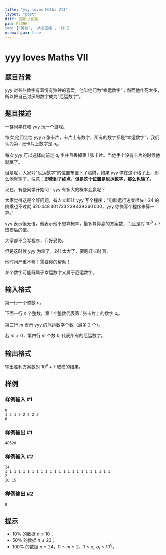 ```yaml
---
title: "yyy loves Maths VII"
layout: "post"
diff: 提高+/省选-
pid: P2396
tag: ['剪枝', '状态压缩', '栈']
usemathjax: true
---
```


# yyy loves Maths VII
## 题目背景

yyy 对某些数字有着情有独钟的喜爱，他叫他们为“幸运数字”；然而他作死太多，所以把自己讨厌的数字成为“厄运数字”。
## 题目描述

一群同学在和 yyy 玩一个游戏。

每次,他们会给 yyy $n$ 张卡片，卡片上有数字，所有的数字都是“幸运数字”，我们认为第 $i$ 张卡片上数字是 $a_{i}$。

每次 yyy 可以选择向前走 $a_{i}$ 步并且丢掉第 $i$ 张卡片。当他手上没有卡片的时候他就赢了。

但是呢，大家对“厄运数字”的位置布置下了陷阱，如果 yyy 停在这个格子上，那么他就输了。注意：**即使到了终点，但是这个位置是厄运数字，那么也输了。**

现在，有些同学开始问：yyy 有多大的概率会赢呢？

大家觉得这是个好问题，有人立即让 yyy 写个程序：“电脑运行速度很快！$24$ 的阶乘也不过就 $620\,448\,401\,733\,239\,439\,360\,000$，yyy 你快写个程序来算一算。”

yyy 表示很无语，他表示他不想算概率，最多算算赢的方案数，而且是对 $10^9+7$ 取模后的值。

大家都不会写程序，只好妥协。

但是这时候 yyy 为难了，$24!$ 太大了，要跑好长时间。

他时间严重不够！需要你的帮助！

某个数字可能既属于幸运数字又属于厄运数字。
## 输入格式

第一行一个整数 $n$。 

下面一行 $n$ 个整数，第 $i$ 个整数代表第 $i$ 张卡片上的数字 $a_i$。

第三行 $m$ 表示 yyy 的厄运数字个数（最多 $2$ 个）。

若 $m>0$，第四行 $m$ 个数 $b_i$ 代表所有的厄运数字。
## 输出格式

输出胜利方案数对 $10^9+7$ 取模的结果。
## 样例

### 样例输入 #1
```
8
1 3 1 5 2 2 2 3
0
```
### 样例输出 #1
```
40320
```
### 样例输入 #2
```
24
1 1 1 1 1 1 1 1 1 1 1 1 1 1 1 1 1 1 1 1 1 1 1 1
2
10 15

```
### 样例输出 #2
```
0
```
## 提示

- $10\%$ 的数据 $n \leq 10$；
- $50\%$ 的数据 $n \leq 23$；
- $100\%$ 的数据 $n \leq 24$，$0\le m\le 2$，$1\le a_i,b_i\le 10^9$。
